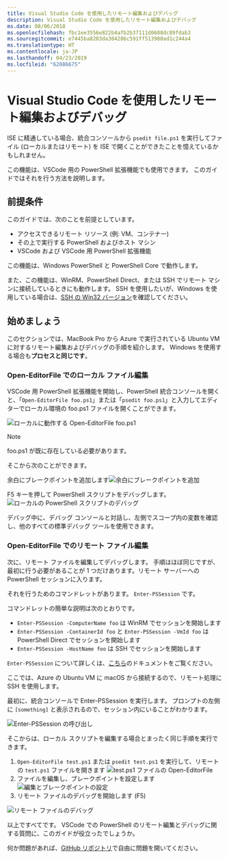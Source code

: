 ```yaml
---
title: Visual Studio Code を使用したリモート編集およびデバッグ
description: Visual Studio Code を使用したリモート編集およびデバッグ
ms.date: 08/06/2018
ms.openlocfilehash: fbc1ee3556e822b4afb2b37111d0688dc89fdab3
ms.sourcegitcommit: e7445ba8203da304286c591ff513900ad1c244a4
ms.translationtype: HT
ms.contentlocale: ja-JP
ms.lasthandoff: 04/23/2019
ms.locfileid: "62086675"
---
```

# <a name="using-visual-studio-code-for-remote-editing-and-debugging"></a>Visual Studio Code を使用したリモート編集およびデバッグ

ISE に精通している場合、統合コンソールから `psedit file.ps1` を実行してファイル (ローカルまたはリモート) を ISE で開くことができたことを憶えているかもしれません。

この機能は、VSCode 用の PowerShell 拡張機能でも使用できます。 このガイドではそれを行う方法を説明します。

## <a name="prerequisites"></a>前提条件

このガイドでは、次のことを前提としています。

- アクセスできるリモート リソース (例: VM、コンテナー)
- その上で実行する PowerShell およびホスト マシン
- VSCode および VSCode 用 PowerShell 拡張機能

この機能は、Windows PowerShell と PowerShell Core で動作します。

また、この機能は、WinRM、PowerShell Direct、または SSH でリモート マシンに接続しているときにも動作します。 SSH を使用したいが、Windows を使用している場合は、[SSH の Win32 バージョン](https://github.com/PowerShell/Win32-OpenSSH)を確認してください。

## <a name="lets-go"></a>始めましょう

このセクションでは、MacBook Pro から Azure で実行されている Ubuntu VM に対するリモート編集およびデバッグの手順を紹介します。 Windows を使用する場合も**プロセスと同じです**。

### <a name="local-file-editing-with-open-editorfile"></a>Open-EditorFile でのローカル ファイル編集

VSCode 用 PowerShell 拡張機能を開始し、PowerShell 統合コンソールを開くと、「`Open-EditorFile foo.ps1`」または「`psedit foo.ps1`」と入力してエディターでローカル環境の foo.ps1 ファイルを開くことができます。

![ローカルに動作する Open-EditorFile foo.ps1](https://user-images.githubusercontent.com/2644648/34895897-7c2c46ac-f79c-11e7-9410-a252aff52f13.png)

>[!NOTE]
> foo.ps1 が既に存在している必要があります。

そこから次のことができます。

余白にブレークポイントを追加します![余白にブレークポイントを追加](https://user-images.githubusercontent.com/2644648/34895893-7bdc38e2-f79c-11e7-8026-8ad53f9a1bad.png)

F5 キーを押して PowerShell スクリプトをデバッグします。
![ローカルの PowerShell スクリプトのデバッグ](https://user-images.githubusercontent.com/2644648/34895894-7bedb874-f79c-11e7-9180-7e0dc2d02af8.png)

デバッグ中に、デバッグ コンソールと対話し、左側でスコープ内の変数を確認し、他のすべての標準デバッグ ツールを使用できます。

### <a name="remote-file-editing-with-open-editorfile"></a>Open-EditorFile でのリモート ファイル編集

次に、リモート ファイルを編集してデバッグします。 手順はほぼ同じですが、最初に行う必要があることが 1 つだけあります。リモート サーバーへの PowerShell セッションに入ります。

それを行うためのコマンドレットがあります。 `Enter-PSSession` です。

コマンドレットの簡単な説明は次のとおりです。

- `Enter-PSSession -ComputerName foo` は WinRM でセッションを開始します
- `Enter-PSSession -ContainerId foo` と `Enter-PSSession -VmId foo` は PowerShell Direct でセッションを開始します
- `Enter-PSSession -HostName foo` は SSH でセッションを開始します

`Enter-PSSession` について詳しくは、[こちら](https://docs.microsoft.com/powershell/module/microsoft.powershell.core/enter-pssession?view=powershell-6)のドキュメントをご覧ください。

ここでは、Azure の Ubuntu VM に macOS から接続するので、リモート処理に SSH を使用します。

最初に、統合コンソールで Enter-PSSession を実行します。 プロンプトの左側に `[something]` と表示されるので、セッション内にいることがわかります。

![Enter-PSSession の呼び出し](https://user-images.githubusercontent.com/2644648/34895896-7c18e0bc-f79c-11e7-9b36-6f4bd0e9b0db.png)

そこからは、ローカル スクリプトを編集する場合とまったく同じ手順を実行できます。

1. `Open-EditorFile test.ps1` または `psedit test.ps1` を実行して、リモートの `test.ps1` ファイルを開きます ![test.ps1 ファイルの Open-EditorFile](https://user-images.githubusercontent.com/2644648/34895898-7c3e6a12-f79c-11e7-8bdf-549b591ecbcb.png)
2. ファイルを編集し、ブレークポイントを設定します ![編集とブレークポイントの設定](https://user-images.githubusercontent.com/2644648/34895892-7bb68246-f79c-11e7-8c0a-c2121773afbb.png)
3. リモート ファイルのデバッグを開始します (F5)

![リモート ファイルのデバッグ](https://user-images.githubusercontent.com/2644648/34895895-7c040782-f79c-11e7-93ea-47724fa5c10d.png)

以上ですべてです。 VSCode での PowerShell のリモート編集とデバッグに関する質問に、このガイドが役立ったでしょうか。

何か問題があれば、[GitHub リポジトリ](http://github.com/powershell/vscode-powershell)で自由に問題を開いてください。
